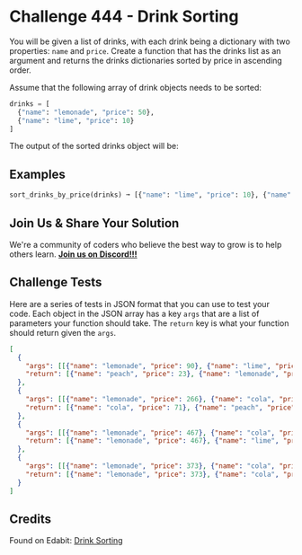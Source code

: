 # Challenge 444 - Drink Sorting

You will be given a list of drinks, with each drink being a dictionary with two properties: `name` and `price`. Create a function that has the drinks list as an argument and returns the drinks dictionaries sorted by price in ascending order.

Assume that the following array of drink objects needs to be sorted:
```python
drinks = [
  {"name": "lemonade", "price": 50},
  {"name": "lime", "price": 10}
]
```
The output of the sorted drinks object will be:

## Examples
```python
sort_drinks_by_price(drinks) ➞ [{"name": "lime", "price": 10}, {"name": "lemonade", "price": 50}]
```
## Join Us & Share Your Solution

We're a community of coders who believe the best way to grow is to help others learn. **[Join us on Discord!!!](https://discord.gg/sfHykntuGy)**

## Challenge Tests

Here are a series of tests in JSON format that you can use to test your code. Each object in the JSON array has a key `args` that are a list of parameters your function should take. The `return` key is what your function should return given the `args`. 
```json
[
  {
    "args": [[{"name": "lemonade", "price": 90}, {"name": "lime", "price": 432}, {"name": "peach", "price": 23}]],
    "return": [{"name": "peach", "price": 23}, {"name": "lemonade", "price": 90}, {"name": "lime", "price": 432}]
  },
  {
    "args": [[{"name": "lemonade", "price": 266}, {"name": "cola", "price": 71}, {"name": "lime", "price": 467}, {"name": "peach", "price": 203}, {"name": "water", "price": 216}]],
    "return": [{"name": "cola", "price": 71}, {"name": "peach", "price": 203}, {"name": "water", "price": 216}, {"name": "lemonade", "price": 266}, {"name": "lime", "price": 467}]
  },
  {
    "args": [[{"name": "lemonade", "price": 467}, {"name": "cola", "price": 486}, {"name": "lime", "price": 469}]],
    "return": [{"name": "lemonade", "price": 467}, {"name": "lime", "price": 469}, {"name": "cola", "price": 486}]
  },
  {
    "args": [[{"name": "lemonade", "price": 373}, {"name": "cola", "price": 459}, {"name": "lime", "price": 461}]],
    "return": [{"name": "lemonade", "price": 373}, {"name": "cola", "price": 459}, {"name": "lime", "price": 461}]
  }
]
```
## Credits

Found on Edabit: [Drink Sorting](https://edabit.com/challenge/yGBevdRmXvSyTaBSA)
